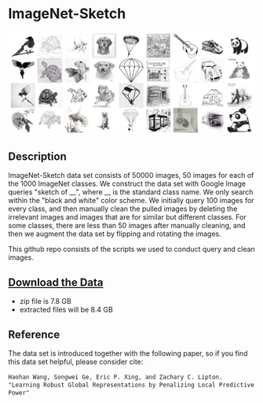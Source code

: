 # ImageNet-Sketch

![ImageNet-Sketch](imagenet_sketch.jpg "ImageNet Sketch")

## Description

ImageNet-Sketch data set consists of 50000 images, 50 images for each of the 1000 ImageNet classes. 
We construct the data set with Google Image queries "sketch of \_\_", where \_\_ is the standard class name. 
We only search within the "black and white" color scheme.
We initially query 100 images for every class, and then manually clean the pulled images by deleting the irrelevant images and images that are for similar but different classes. 
For some classes, there are less than 50 images after manually cleaning, 
and then we augment the data set by flipping and rotating the images. 

This github repo consists of the scripts we used to conduct query and clean images. 

## [Download the Data](https://drive.google.com/open?id=1Mj0i5HBthqH1p_yeXzsg22gZduvgoNeA) 
 - zip file is 7.8 GB
 - extracted files will be 8.4 GB

## Reference

The data set is introduced together with the following paper, so if you find this data set helpful, please consider cite: 
    
    Haohan Wang, Songwei Ge, Eric P. Xing, and Zachary C. Lipton. "Learning Robust Global Representations by Penalizing Local Predictive Power"

